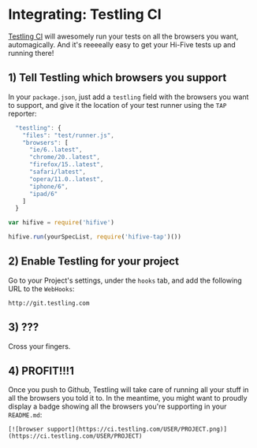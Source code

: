 # Integrating: Testling CI

[Testling CI](https://ci.testling.com/) will awesomely run your tests on all
the browsers you want, automagically. And it's reeeeally easy to get your
Hi-Five tests up and running there!

## 1) Tell Testling which browsers you support

In your `package.json`, just add a `testling` field with the browsers you want
to support, and give it the location of your test runner using the `TAP`
reporter:

```js
  "testling": {
    "files": "test/runner.js",
    "browsers": [
      "ie/6..latest",
      "chrome/20..latest",
      "firefox/15..latest",
      "safari/latest",
      "opera/11.0..latest",
      "iphone/6",
      "ipad/6"
    ]
  }
```

```js
var hifive = require('hifive')

hifive.run(yourSpecList, require('hifive-tap')())
```

## 2) Enable Testling for your project

Go to your Project's settings, under the `hooks` tab, and add the following URL
to the `WebHooks`:

    http://git.testling.com

## 3) ???

Cross your fingers.

## 4) PROFIT!!!1

Once you push to Github, Testling will take care of running all your stuff in
all the browsers you told it to. In the meantime, you might want to proudly
display a badge showing all the browsers you're supporting in your `README.md`:

    [![browser support](https://ci.testling.com/USER/PROJECT.png)](https://ci.testling.com/USER/PROJECT)
